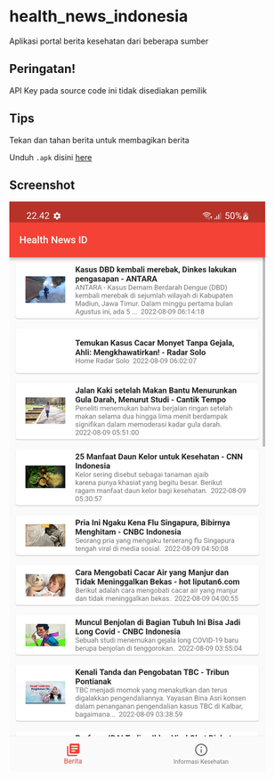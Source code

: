 # health_news_indonesia
Aplikasi portal berita kesehatan dari beberapa sumber

## Peringatan!
API Key pada source code ini tidak disediakan pemilik

## Tips
Tekan dan tahan berita untuk membagikan berita

Unduh `.apk` disini [here](https://github.com/raufendro-dev/health_news_indonesia/raw/main/healthnewsindo.apk)

## Screenshot
![Screenshot](Screenshot_20220809-224238.jpg)
